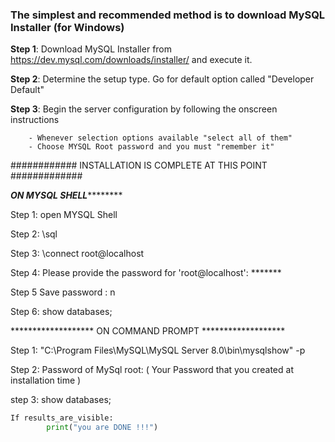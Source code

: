 
### The simplest and recommended method is to download MySQL Installer (for Windows)

**Step 1**: Download MySQL Installer from https://dev.mysql.com/downloads/installer/ and execute it.

**Step 2**: Determine the setup type. Go for default option called "Developer Default"

**Step 3**: Begin the server configuration by following the onscreen instructions

        - Whenever selection options available "select all of them"
        - Choose MYSQL Root password and you must "remember it"
        

############ INSTALLATION IS COMPLETE AT THIS POINT #############

***************ON MYSQL SHELL***********************

Step 1: open MYSQL Shell

Step 2: \sql

Step 3: \connect root@localhost

Step 4: Please provide the password for 'root@localhost': *******

Step 5 Save password : n

Step 6: show databases;


******************* ON COMMAND PROMPT *******************

Step 1: "C:\Program Files\MySQL\MySQL Server 8.0\bin\mysqlshow" -p

Step 2: Password of MySql root: ( Your Password that you created at installation time )

step 3: show databases;

```python
If results_are_visible:
        print("you are DONE !!!")     
```
